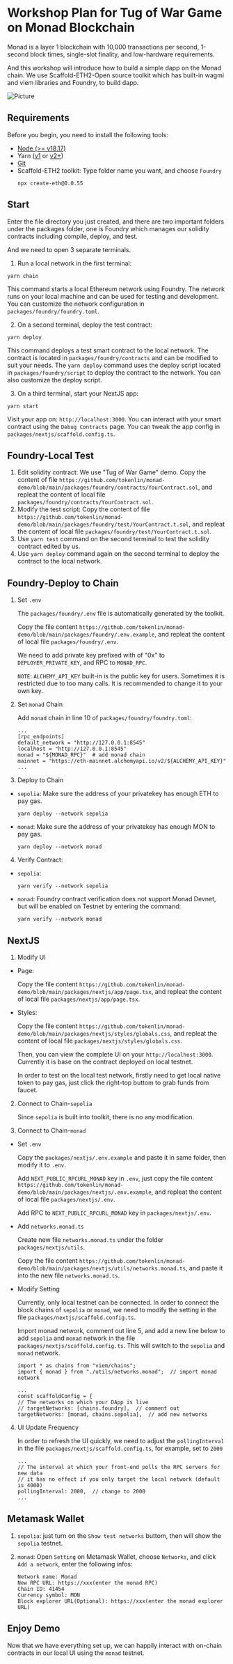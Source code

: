 # Workshop Plan for Tug of War Game on Monad Blockchain

Monad is a layer 1 blockchain with 10,000 transactions per second, 1-second block times, single-slot finality, and low-hardware requirements.

And this workshop will introduce how to build a simple dapp on the Monad chain. We use Scaffold-ETH2-Open source toolkit which has built-in wagmi and viem libraries and Foundry, to build dapp.

![Picture](./Project.png)

## Requirements

Before you begin, you need to install the following tools:

- [Node (>= v18.17)](https://nodejs.org/en/download/)
- Yarn ([v1](https://classic.yarnpkg.com/en/docs/install/) or [v2+](https://yarnpkg.com/getting-started/install))
- [Git](https://git-scm.com/downloads)
- Scaffold-ETH2 toolkit: Type folder name you want, and choose `Foundry`
  ```
  npx create-eth@0.0.55
  ```


## Start

Enter the file directory you just created, and there are two important folders under the packages folder, one is Foundry which manages our solidity contracts including compile, deploy, and test.

And we need to open 3 separate terminals.

1. Run a local network in the first terminal:

```
yarn chain
```
This command starts a local Ethereum network using Foundry. The network runs on your local machine and can be used for testing and development. You can customize the network configuration in `packages/foundry/foundry.toml`.

2. On a second terminal, deploy the test contract:

```
yarn deploy
```

This command deploys a test smart contract to the local network. The contract is located in `packages/foundry/contracts` and can be modified to suit your needs. The `yarn deploy` command uses the deploy script located in `packages/foundry/script` to deploy the contract to the network. You can also customize the deploy script.

3. On a third terminal, start your NextJS app:

```
yarn start
```
Visit your app on: `http://localhost:3000`. You can interact with your smart contract using the `Debug Contracts` page. You can tweak the app config in `packages/nextjs/scaffold.config.ts`.






## Foundry-Local Test
1. Edit solidity contract: We use "Tug of War Game" demo.
Copy the content of file `https://github.com/tokenlin/monad-demo/blob/main/packages/foundry/contracts/YourContract.sol`, and repleat the content of local file `packages/foundry/contracts/YourContract.sol`.
2. Modify the test script: Copy the content of file `https://github.com/tokenlin/monad-demo/blob/main/packages/foundry/test/YourContract.t.sol`, and repleat the content of local file `packages/foundry/test/YourContract.t.sol`.
3. Use `yarn test` command on the second terminal to test the solidity contract edited by us.
4. Use `yarn deploy` command again on the second terminal to deploy the contract to the local network. 




## Foundry-Deploy to Chain
1. Set `.env`

    The `packages/foundry/.env` file is automatically generated by the toolkit. 
    
    Copy the file content `https://github.com/tokenlin/monad-demo/blob/main/packages/foundry/.env.example`, and repleat the content of local file `packages/foundry/.env`.
 
    We need to add private key prefixed with of "0x" to `DEPLOYER_PRIVATE_KEY`, and RPC to `MONAD_RPC`.

    `NOTE`: `ALCHEMY_API_KEY` built-in is the public key for users. Sometimes it is restricted due to too many calls. It is recommended to change it to your own key.


2. Set `monad` Chain

    Add `monad` chain in line 10 of `packages/foundry/foundry.toml`: 
    ```
    ...
    [rpc_endpoints]
    default_network = "http://127.0.0.1:8545"
    localhost = "http://127.0.0.1:8545"
    monad = "${MONAD_RPC}"  # add monad chain
    mainnet = "https://eth-mainnet.alchemyapi.io/v2/${ALCHEMY_API_KEY}"
    ...
    ```

3. Deploy to Chain
- `sepolia`: Make sure the address of your privatekey has enough ETH to pay gas.
  ```
  yarn deploy --network sepolia
  ```
- `monad`: Make sure the address of your privatekey has enough MON to pay gas.
  ```
  yarn deploy --network monad
  ```

4. Verify Contract: 
- `sepolia`: 
    ```
    yarn verify --network sepolia
    ```
- `monad`: Foundry contract verification does not support Monad Devnet, but will be enabled on Testnet by entering the command:
  ```
  yarn verify --network monad
  ```






## NextJS

1. Modify UI
- Page: 

    Copy the file content `https://github.com/tokenlin/monad-demo/blob/main/packages/nextjs/app/page.tsx`, and repleat the content of local file `packages/nextjs/app/page.tsx`.

- Styles:

    Copy the file content `https://github.com/tokenlin/monad-demo/blob/main/packages/nextjs/styles/globals.css`, and repleat the content of local file `packages/nextjs/styles/globals.css`.

  Then, you can view the complete UI on your `http://localhost:3000`. Currently it is base on the contract deployed on local testnet.

  In order to test on the local test network, firstly need to get local native token to pay gas, just click the right-top buttom to grab funds from faucet.


2. Connect to Chain-`sepolia`

    Since `sepolia` is built into toolkit, there is no any modification.


3. Connect to Chain-`monad`
- Set `.env`

  Copy the `packages/nextjs/.env.example` and paste it in same folder, then modify it to `.env`.

  Add `NEXT_PUBLIC_RPCURL_MONAD` key in `.env`, just copy the file content `https://github.com/tokenlin/monad-demo/blob/main/packages/nextjs/.env.example`, and repleat the content of local file `packages/nextjs/.env`.

  Add RPC to `NEXT_PUBLIC_RPCURL_MONAD` key in `packages/nextjs/.env`.


- Add `networks.monad.ts`

  Create new file `networks.monad.ts` under the folder `packages/nextjs/utils`. 
  
  Copy the file content `https://github.com/tokenlin/monad-demo/blob/main/packages/nextjs/utils/networks.monad.ts`, and paste it into the new file `networks.monad.ts`.

- Modify Setting

  Currently, only local testnet can be connected. In order to connect the block chains of `sepolia` or `monad`, we need to modify the setting in the file `packages/nextjs/scaffold.config.ts`.

  Import monad network, comment out line 5, and add a new line below to add `sepolia` and `monad` network in the file `packages/nextjs/scaffold.config.ts`. This will switch to the `sepolia` and `monad` network.
  ```
  import * as chains from "viem/chains";
  import { monad } from "./utils/networks.monad";  // import monad network

  ...
  const scaffoldConfig = {
  // The networks on which your DApp is live
  // targetNetworks: [chains.foundry],  // comment out
  targetNetworks: [monad, chains.sepolia],  // add new networks
  
  ```

4. UI Update Frequency

    In order to refresh the UI quickly, we need to adjust the `pollingInterval` in the file `packages/nextjs/scaffold.config.ts`, for example, set to `2000`
    ```
    ...
    // The interval at which your front-end polls the RPC servers for new data
    // it has no effect if you only target the local network (default is 4000)
    pollingInterval: 2000,  // change to 2000
    ...
    ```


## Metamask Wallet
1. `sepolia`: just turn on the `Show test networks` buttom, then will show the `sepolia` testnet.

2. `monad`: Open `Setting` on Metamask Wallet, choose `Networks`, and click `Add a network`, enter the following infos:
    ```
    Network name: Monad
    New RPC URL: https://xxx(enter the monad RPC)
    Chain ID: 41454
    Currency symbol: MON
    Block explorer URL(Optional): https://xxx(enter the monad explorer URL)
    ```


## Enjoy Demo

Now that we have everything set up, we can happily interact with on-chain contracts in our local UI using the `monad` testnet.
